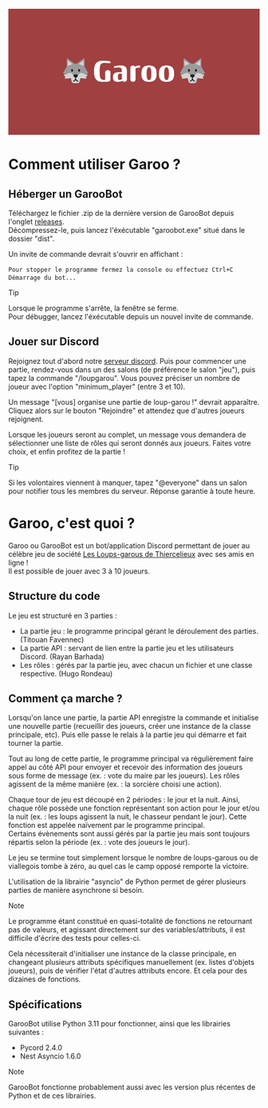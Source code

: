 ![](images/🐺Garoo🐺.png)

#
# Comment utiliser Garoo ?

## Héberger un GarooBot
Téléchargez le fichier .zip de la dernière version de GarooBot depuis l'onglet [releases](https://github.com/Arckedo/Garoo-bot/releases/latest).\
Décompressez-le, puis lancez l'éxécutable "garoobot.exe" situé dans le dossier "dist".

Un invite de commande devrait s'ouvrir en affichant :
```
Pour stopper le programme fermez la console ou effectuez Ctrl+C
Démarrage du bot...
```

> [!TIP]
> Lorsque le programme s'arrête, la fenêtre se ferme.\
> Pour débugger, lancez l'éxécutable depuis un nouvel invite de commande.

## Jouer sur Discord
Rejoignez tout d'abord notre [serveur discord](https://discord.gg/nvnHPMC5wj). Puis  pour commencer une partie, rendez-vous dans un des salons (de préférence le salon "jeu"), puis tapez la commande "/loupgarou". Vous pouvez préciser un nombre de joueur avec l'option "minimum_player" (entre 3 et 10).

Un message "[vous] organise une partie de loup-garou !" devrait apparaître. Cliquez alors sur le bouton "Rejoindre" et attendez que d'autres joueurs rejoignent.

Lorsque les joueurs seront au complet, un message vous demandera de sélectionner une liste de rôles qui seront donnés aux joueurs. Faites votre choix, et enfin profitez de la partie !

> [!TIP]
> Si les volontaires viennent à manquer, tapez "@everyone" dans un salon pour notifier tous les membres du serveur. Réponse garantie à toute heure.

#
# Garoo, c'est quoi ?

Garoo ou GarooBot est un bot/application Discord permettant de jouer au célèbre jeu de société [Les Loups-garous de Thiercelieux](https://fr.wikipedia.org/wiki/Les_Loups-garous_de_Thiercelieux) avec ses amis en ligne !\
Il est possible de jouer avec 3 à 10 joueurs.

## Structure du code
Le jeu est structuré en 3 parties :
- La partie jeu : le programme principal gérant le déroulement des parties. (Titouan Favennec)
- La partie API : servant de lien entre la partie jeu et les utilisateurs Discord. (Rayan Barhada)
- Les rôles : gérés par la partie jeu, avec chacun un fichier et une classe respective. (Hugo Rondeau)

## Comment ça marche ?
Lorsqu'on lance une partie, la partie API enregistre la commande et initialise une nouvelle partie (recueillir des joueurs, créer une instance de la classe principale, etc). Puis elle passe le relais à la partie jeu qui démarre et fait tourner la partie.

Tout au long de cette partie, le programme principal va régulièrement faire appel au côté API pour envoyer et recevoir des information des joueurs sous forme de message (ex. : vote du maire par les joueurs). Les rôles agissent de la même manière (ex. : la sorcière choisi une action).

Chaque tour de jeu est découpé en 2 périodes : le jour et la nuit. Ainsi, chaque rôle possède une fonction représentant son action pour le jour et/ou la nuit (ex. : les loups agissent la nuit, le chasseur pendant le jour). Cette fonction est appelée naïvement par le programme principal.\
Certains évènements sont aussi gérés par la partie jeu mais sont toujours répartis selon la période (ex. : vote des joueurs le jour).

Le jeu se termine tout simplement lorsque le nombre de loups-garous ou de viallegois tombe à zéro, au quel cas le camp opposé remporte la victoire.

L'utilisation de la librairie "asyncio" de Python permet de gérer plusieurs parties de manière asynchrone si besoin.

> [!NOTE]
> Le programme étant constitué en quasi-totalité de fonctions ne retournant pas de valeurs, et agissant directement sur des variables/attributs, il est difficile d'écrire des tests pour celles-ci.
>
> Cela nécessiterait d'initialiser une instance de la classe principale, en changeant plusieurs attributs spécifiques manuellement (ex. listes d'objets joueurs), puis de vérifier l'état d'autres attributs encore. Et cela pour des dizaines de fonctions.

## Spécifications
GarooBot utilise Python 3.11 pour fonctionner, ainsi que les librairies suivantes :
- Pycord 2.4.0
- Nest Asyncio 1.6.0

> [!NOTE]
> GarooBot fonctionne probablement aussi avec les version plus récentes de Python et de ces librairies.